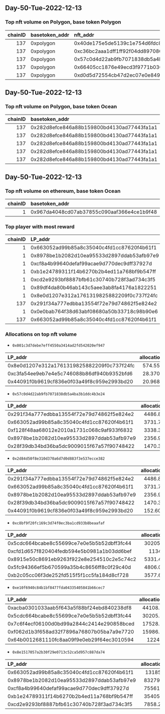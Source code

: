 ## Day-50-Tue-2022-12-13 

### Top nft volume on Polygon, base token Polygon
|   chainID | basetoken_addr   | nft_addr                                   |   vol_amt |   week |   vol_perc |
|----------:|:-----------------|:-------------------------------------------|----------:|-------:|-----------:|
|       137 | 0xpolygon        | 0x40de175e5de5139c1e754d6fdc8b01ac23065700 | 0.0350538 |     50 |   13.3011  |
|       137 | 0xpolygon        | 0xc36bc2aaa1dff1ff92f04dd89708608dc5715beb | 0.0283012 |     50 |   10.7389  |
|       137 | 0xpolygon        | 0x57c0d4d22ab9fb7071838db5a4ba3b1ddc4b3e24 | 0.0234428 |     50 |    8.89532 |
|       137 | 0xpolygon        | 0x66405cc1876e49ecd3f9771b030046f5f328892a | 0.0206331 |     50 |    7.82919 |
|       137 | 0xpolygon        | 0xd0d5d72554cb47d2ec07e0e849c1b8fae6bb5f3a | 0.0197946 |     50 |    7.51104 |

## Day-50-Tue-2022-12-13 

### Top nft volume on Polygon, base token Ocean
|   chainID | basetoken_addr                             | nft_addr                                   |   vol_amt |   week |   vol_perc |
|----------:|:-------------------------------------------|:-------------------------------------------|----------:|-------:|-----------:|
|       137 | 0x282d8efce846a88b159800bd4130ad77443fa1a1 | 0x001c3d7debe7eff4550a3414ad2fd542020ef947 |       999 |     50 |  82.9046   |
|       137 | 0x282d8efce846a88b159800bd4130ad77443fa1a1 | 0x57c0d4d22ab9fb7071838db5a4ba3b1ddc4b3e24 |        69 |     50 |   5.72614  |
|       137 | 0x282d8efce846a88b159800bd4130ad77443fa1a1 | 0x2d84d50f8e310d370a6d7d0d883f3e537ecce382 |        49 |     50 |   4.06639  |
|       137 | 0x282d8efce846a88b159800bd4130ad77443fa1a1 | 0xc8bf9f20fc169c3d74f0ec3ba1cd933b8beaafaf |        12 |     50 |   0.995851 |
|       137 | 0x282d8efce846a88b159800bd4130ad77443fa1a1 | 0xe10f6940c84b1bf8477fda04335405841b66cec7 |        12 |     50 |   0.995851 |

## Day-50-Tue-2022-12-13 

### Top nft volume on ethereum, base token Ocean
|   chainID | basetoken_addr                             | nft_addr                                   |   vol_amt |   week |   vol_perc |
|----------:|:-------------------------------------------|:-------------------------------------------|----------:|-------:|-----------:|
|         1 | 0x967da4048cd07ab37855c090aaf366e4ce1b9f48 | 0x8e1517057a2b30f29e0713c52ca5d957c887da74 |     40100 |     50 |        100 |

### Top player with most reward
|   chainID | LP_addr                                    |   OCEAN_amt |   reward_perc_per_LP |   week | LP_addr_label   |
|----------:|:-------------------------------------------|------------:|---------------------:|-------:|:----------------|
|         1 | 0x663052ad99b85a8c35040c4fd1cc87620f4b61f1 |   2072.35   |            37.0825   |     50 | shrimp3         |
|         1 | 0x8978be1b2082d10ea95533d2897ddab53afb97e9 |   1308.9    |            23.4215   |     50 | nan             |
|         1 | 0xcf8a4b99640defaf99acae9d770dec9dff37927d |   1187.61   |            21.2509   |     50 | shrimp2         |
|         1 | 0xb1e24789311f14b6270b2b4ed11a768bf9b547ff |    556.474  |             9.95751  |     50 | nan             |
|         1 | 0xcd2e9293bf8887bfb61c30740b728f3ad734c3f5 |    123.508  |             2.21004  |     50 | nan             |
|         1 | 0x89df4da80b46ab143c5aee3ab8fa4176a1822251 |     79.0577 |             1.41465  |     50 | nan             |
|         1 | 0x8e0d1207e312a1761319825882209f0c737f24fc |     36.1212 |             0.646351 |     50 | nan             |
|       137 | 0x291f34a777edbba13554f72e79d74862f5e824e2 |     28.8345 |             0.515963 |     50 | nan             |
|         1 | 0x0e0bab764f38d63abf08680a50b33718c98b90e6 |     24.1713 |             0.432519 |     50 | nan             |
|       137 | 0x663052ad99b85a8c35040c4fd1cc87620f4b61f1 |     24.1297 |             0.431775 |     50 | shrimp3         |

### Allocations on top nft volume
- `0x001c3d7debe7eff4550a3414ad2fd542020ef947`

| LP_addr                                    |   allocation | LP_addr_label   |   percent |   balance |
|:-------------------------------------------|-------------:|:----------------|----------:|----------:|
| 0x8e0d1207e312a1761319825882209f0c737f24fc |     574.557  | unknown         |     0.028 |  20519.9  |
| 0xc3fa54ee9eb7e4e5c746088b86df940b9352bfd6 |      28.3701 | unknown         |     0.003 |   9456.7  |
| 0x44091f0b9619cf836e0f03a49f8c959e2993bd20 |      20.9685 | unknown         |     0.009 |   2329.83 |

- `0x57c0d4d22ab9fb7071838db5a4ba3b1ddc4b3e24`

| LP_addr                                    |   allocation | LP_addr_label   |   percent |   balance |
|:-------------------------------------------|-------------:|:----------------|----------:|----------:|
| 0x291f34a777edbba13554f72e79d74862f5e824e2 |      4486.84 | unknown         |    0.1375 |  32631.6  |
| 0x663052ad99b85a8c35040c4fd1cc87620f4b61f1 |      3731.72 | shrimp3         |    0.0075 | 497563    |
| 0xf128f48aa68012e2010a1731c068c9af933f6832 |      3338.36 | unknown         |    0.275  |  12139.5  |
| 0x8978be1b2082d10ea95533d2897ddab53afb97e9 |      2356.97 | unknown         |    0.0075 | 314262    |
| 0x28f39db34bd36ba5dc9009015f67a57f90748422 |      1470.35 | unknown         |    0.1475 |   9968.47 |

- `0x2d84d50f8e310d370a6d7d0d883f3e537ecce382`

| LP_addr                                    |   allocation | LP_addr_label   |   percent |   balance |
|:-------------------------------------------|-------------:|:----------------|----------:|----------:|
| 0x291f34a777edbba13554f72e79d74862f5e824e2 |     4486.84  | unknown         |    0.1375 |  32631.6  |
| 0x663052ad99b85a8c35040c4fd1cc87620f4b61f1 |     3731.72  | shrimp3         |    0.0075 | 497563    |
| 0x8978be1b2082d10ea95533d2897ddab53afb97e9 |     2356.97  | unknown         |    0.0075 | 314262    |
| 0x28f39db34bd36ba5dc9009015f67a57f90748422 |     1470.35  | unknown         |    0.1475 |   9968.47 |
| 0x44091f0b9619cf836e0f03a49f8c959e2993bd20 |      152.604 | unknown         |    0.0655 |   2329.83 |

- `0xc8bf9f20fc169c3d74f0ec3ba1cd933b8beaafaf`

| LP_addr                                    |   allocation | LP_addr_label   |   percent |   balance |
|:-------------------------------------------|-------------:|:----------------|----------:|----------:|
| 0x5cdc664bcabe8c55699ce7e0e5b5b52dbff3fc44 |     30205.9  | unknown         |      0.2  |  151029   |
| 0xcfd1d657f820404fedb594e5b0981a1b03dd6bef |     11348    | unknown         |      0.2  |   56740.2 |
| 0x8915e50c8691eb9263f922e8e254510c2e5c74c2 |      5331.43 | unknown         |      0.25 |   21325.7 |
| 0x5fc94366ef5b670599a35b4c8656ff8c0f29c40d |      4806.01 | unknown         |      0.2  |   24030.1 |
| 0xb2c05cc06f3de252fd515f5f1cc5fa184d8cf728 |      3577.66 | unknown         |      0.2  |   17888.3 |

- `0xe10f6940c84b1bf8477fda04335405841b66cec7`

| LP_addr                                    |   allocation | LP_addr_label   |   percent |   balance |
|:-------------------------------------------|-------------:|:----------------|----------:|----------:|
| 0xacba0301033aab5f643a5f88bf24ebd840238df8 |      44108.2 | unknown         |     1     |   44108.2 |
| 0x5cdc664bcabe8c55699ce7e0e5b5b52dbff3fc44 |      30205.9 | unknown         |     0.2   |  151029   |
| 0x7c6f4ecf06100d0bd99a2844c2414e290858bced |      17528.7 | unknown         |     0.5   |   35057.5 |
| 0xf062d1b3f658ad32f7896a76807b05ba7a9e7720 |      15986.6 | unknown         |     0.065 |  245948   |
| 0x64b0012681110fc8aa09f9e0eb29f64ec3010594 |      12244   | unknown         |     0.2   |   61220.2 |

- `0x8e1517057a2b30f29e0713c52ca5d957c887da74`

| LP_addr                                    |   allocation | LP_addr_label   |   percent |   balance |
|:-------------------------------------------|-------------:|:----------------|----------:|----------:|
| 0x663052ad99b85a8c35040c4fd1cc87620f4b61f1 |    131854    | shrimp3         |     0.265 |  497563   |
| 0x8978be1b2082d10ea95533d2897ddab53afb97e9 |     83279.6  | unknown         |     0.265 |  314262   |
| 0xcf8a4b99640defaf99acae9d770dec9dff37927d |     75561.9  | shrimp2         |     0.265 |  285139   |
| 0xb1e24789311f14b6270b2b4ed11a768bf9b547ff |     35405.9  | unknown         |     0.26  |  136176   |
| 0xcd2e9293bf8887bfb61c30740b728f3ad734c3f5 |      7858.23 | unknown         |     0.14  |   56130.2 |

